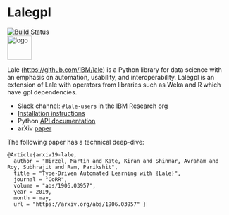 # Lalegpl

[![Build Status](https://travis-ci.com/IBM/lale-gpl.svg?branch=master)](https://travis-ci.com/IBM/lale-gpl)
<br />
<img src="docs/img/lale_logo.jpg" alt="logo" width="55px"/>

Lale (https://github.com/IBM/lale) is a Python library for data science with an emphasis on automation, usability, and interoperability.
Lalegpl is an extension of Lale with operators from libraries such as Weka and R which have gpl dependencies.

* Slack channel: `#lale-users` in the IBM Research org
* [Installation instructions](docs/getting_started.md)
* Python [API documentation](https://pages.github.ibm.com/Lale/lale/)
* arXiv [paper](https://arxiv.org/pdf/1906.03957.pdf)


The following paper has a technical deep-dive:
```
@Article{arxiv19-lale,
  author = "Hirzel, Martin and Kate, Kiran and Shinnar, Avraham and Roy, Subhrajit and Ram, Parikshit",
  title = "Type-Driven Automated Learning with {Lale}",
  journal = "CoRR",
  volume = "abs/1906.03957",
  year = 2019,
  month = may,
  url = "https://arxiv.org/abs/1906.03957" }
```
